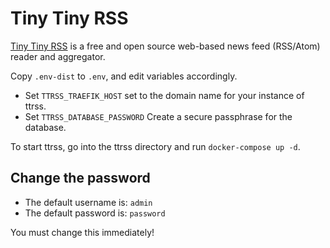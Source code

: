 # Tiny Tiny RSS

[Tiny Tiny RSS](https://tt-rss.org/) is a free and open source web-based
news feed (RSS/Atom) reader and aggregator.

Copy `.env-dist` to `.env`, and edit variables accordingly. 

 * Set `TTRSS_TRAEFIK_HOST` set to the domain name for your instance of ttrss.
 * Set `TTRSS_DATABASE_PASSWORD` Create a secure passphrase for the database.

To start ttrss, go into the ttrss directory and run `docker-compose up -d`.

## Change the password

 * The default username is: `admin`
 * The default password is: `password`
 
You must change this immediately!
